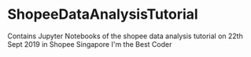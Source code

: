 # ShopeeDataAnalysisTutorial
Contains Jupyter Notebooks of the shopee data analysis tutorial on 22th Sept 2019 in Shopee Singapore I'm the Best Coder
